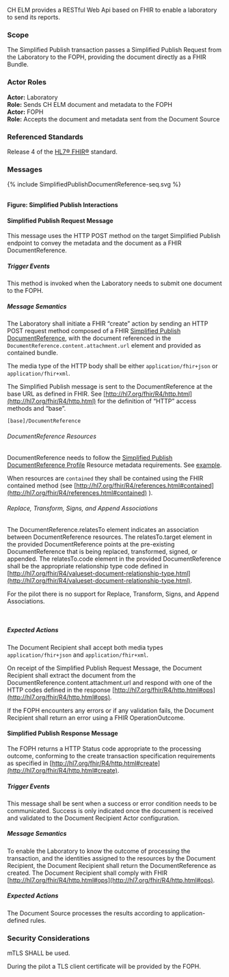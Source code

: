 CH ELM provides a RESTful Web Api based on FHIR to enable a laboratory to send its reports. 

### Scope
The Simplified Publish transaction passes a Simplified Publish Request from the Laboratory to the FOPH, providing the document directly as a FHIR Bundle.

### Actor Roles
**Actor:** Laboratory   
**Role:** Sends CH ELM document and metadata to the FOPH   
**Actor:** FOPH   
**Role:** Accepts the document and metadata sent from the Document Source  

### Referenced Standards
Release 4 of the [HL7® FHIR®](https://www.hl7.org/fhir/index.html) standard.

### Messages

<div>{% include SimplifiedPublishDocumentReference-seq.svg %}</div>

<br clear="all">

**Figure: Simplified Publish Interactions**

#### Simplified Publish Request Message
This message uses the HTTP POST method on the target Simplified Publish endpoint to convey the metadata and the document as a FHIR DocumentReference.

##### Trigger Events

This method is invoked when the Laboratory needs to submit one document to the FOPH. 

##### Message Semantics

The Laboratory shall initiate a FHIR “create” action by sending an HTTP POST request method composed of a FHIR [Simplified Publish DocumentReference](StructureDefinition-SimplifiedPublishDocumentReference.html), with the document referenced in the `DocumentReference.content.attachment.url` element and provided as contained bundle. 

The media type of the HTTP body shall be either `application/fhir+json` or `application/fhir+xml`.

The Simplified Publish message is sent to the DocumentReference at the base URL as defined in FHIR. See [http://hl7.org/fhir/R4/http.html](http://hl7.org/fhir/R4/http.html) for the definition of “HTTP” access methods and “base”.

```
[base]/DocumentReference
```

###### DocumentReference Resources

DocumentReference needs to follow the [Simplified Publish DocumentReference Profile](StructureDefinition-SimplifiedPublishDocumentReference.html) Resource metadata requirements. See [example](DocumentReference-1-DocumentReference.json.html).

When resources are `contained` they shall be contained using the FHIR contained method (see [http://hl7.org/fhir/R4/references.html#contained](http://hl7.org/fhir/R4/references.html#contained) ).


###### Replace, Transform, Signs, and Append Associations

The DocumentReference.relatesTo element indicates an association between DocumentReference resources. The relatesTo.target element in the provided DocumentReference points at the pre-existing DocumentReference that is being replaced, transformed, signed, or appended. The relatesTo.code element in the provided DocumentReference shall be the appropriate relationship type code defined in [http://hl7.org/fhir/R4/valueset-document-relationship-type.html](http://hl7.org/fhir/R4/valueset-document-relationship-type.html). 

<div markdown="5" class="dragon">
For the pilot there is no support for Replace, Transform, Signs, and Append Associations.
</div>
<p>&nbsp;</p>


##### Expected Actions

The Document Recipient shall accept both media types `application/fhir+json` and `application/fhir+xml`.

On receipt of the Simplified Publish Request Message, the Document Recipient shall extract the document from the DocumentReference.content.attachment.url and respond with one of the HTTP codes defined in the response [http://hl7.org/fhir/R4/http.html#ops](http://hl7.org/fhir/R4/http.html#ops). 


If the FOPH encounters any errors or if any validation fails, the Document Recipient shall return an error using a FHIR OperationOutcome.


#### Simplified Publish Response Message

The FOPH returns a HTTP Status code appropriate to the processing outcome, conforming to the create transaction specification requirements as specified in [http://hl7.org/fhir/R4/http.html#create](http://hl7.org/fhir/R4/http.html#create). 

##### Trigger Events

This message shall be sent when a success or error condition needs to be communicated. Success is only indicated once the document is received and validated to the Document Recipient Actor configuration. 

##### Message Semantics

To enable the Laboratory to know the outcome of processing the transaction, and the identities assigned to the resources by the Document Recipient, the Document Recipient shall return the DocumentReference as created. The Document Recipient shall comply with FHIR [http://hl7.org/fhir/R4/http.html#ops](http://hl7.org/fhir/R4/http.html#ops). 

##### Expected Actions

The Document Source processes the results according to application-defined rules.	

### Security Considerations

mTLS SHALL be used.
<div markdown="5" class="dragon">
During the pilot a TLS client certificate will be provided by the FOPH.
</div>
<p>&nbsp;</p>
